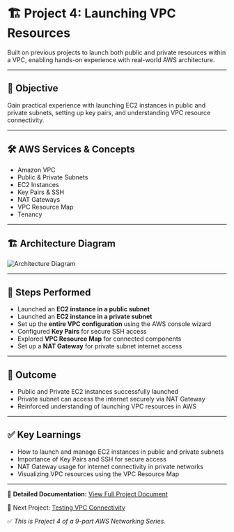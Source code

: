 # 🏗️ Project 4: Launching VPC Resources

Built on previous projects to launch both public and private resources within a VPC, enabling hands-on experience with real-world AWS architecture.

---

## 📌 Objective
Gain practical experience with launching EC2 instances in public and private subnets, setting up key pairs, and understanding VPC resource connectivity.

---

## 🛠️ AWS Services & Concepts
- Amazon VPC  
- Public & Private Subnets  
- EC2 Instances  
- Key Pairs & SSH  
- NAT Gateways  
- VPC Resource Map  
- Tenancy  

---

## 🏗️ Architecture Diagram
![Architecture Diagram](LINK_TO_DIAGRAM)

---

## 🚀 Steps Performed
- Launched an **EC2 instance in a public subnet**  
- Launched an **EC2 instance in a private subnet**  
- Set up the **entire VPC configuration** using the AWS console wizard  
- Configured **Key Pairs** for secure SSH access  
- Explored **VPC Resource Map** for connected components  
- Set up a **NAT Gateway** for private subnet internet access  

---

## 🎯 Outcome
- Public and Private EC2 instances successfully launched  
- Private subnet can access the internet securely via NAT Gateway  
- Reinforced understanding of launching VPC resources in AWS  

---

## ✅ Key Learnings
- How to launch and manage EC2 instances in public and private subnets  
- Importance of Key Pairs and SSH for secure access  
- NAT Gateway usage for internet connectivity in private networks  
- Visualizing VPC resources using the VPC Resource Map  

---

📄 **Detailed Documentation:** [View Full Project Document](LINK_TO_YOUR_DOCUMENT)  

🔗 Next Project: [Testing VPC Connectivity](LINK_TO_NEXT_PROJECT)  

✅ *This is Project 4 of a 9-part AWS Networking Series.*
